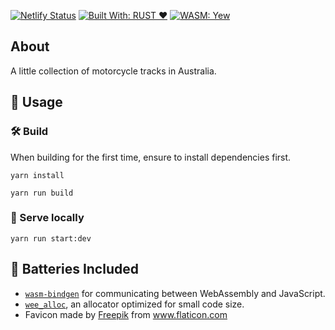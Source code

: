 [![Netlify Status](https://api.netlify.com/api/v1/badges/e25b584a-66d9-4d67-99f0-3084e3181c67/deploy-status)](https://app.netlify.com/sites/amazing-shockley-b8cbd7/deploys)
[![Built With: RUST ❤️](https://img.shields.io/badge/Built%20With-RUST-lightgrey)](https://www.rust-lang.org/) [![WASM: Yew](https://img.shields.io/badge/WASM-Yew-brightgreen)](https://yew.rs/)

## About

A little collection of motorcycle tracks in Australia.

## 🚴 Usage

### 🛠️ Build

When building for the first time, ensure to install dependencies first.

```
yarn install
```

```
yarn run build
```

### 🔬 Serve locally

```
yarn run start:dev
```


## 🔋 Batteries Included

* [`wasm-bindgen`](https://github.com/rustwasm/wasm-bindgen) for communicating
  between WebAssembly and JavaScript.
* [`wee_alloc`](https://github.com/rustwasm/wee_alloc), an allocator optimized
  for small code size.
* Favicon made by <a href="http://www.freepik.com/" title="Freepik">Freepik</a> from <a href="https://www.flaticon.com/" title="Flaticon"> www.flaticon.com</a>
